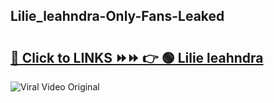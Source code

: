 
 ## Lilie_leahndra-Only-Fans-Leaked

# <h2><a href="https://clipsfans.com/Lilie_leahndra&ref=git">🔗 Click to LINKS ⏩⏩ 👉 🟢 Lilie leahndra </a></h2>

<a href="https://clipsfans.com/Lilie_leahndra&ref=git" rel="nofollow" data-target="animated-image.originalLink"><img src="https://i.ibb.co.com/xMMVF88/686577567.gif" alt="Viral Video Original" style="max-width: 100%; display: inline-block;" data-target="animated-image.originalImage"></a>
